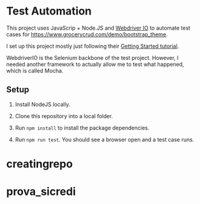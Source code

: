 # Test Automation
This project uses JavaScrip + Node.JS and [Webdriver IO](https://webdriver.io/) to automate test cases for https://www.grocerycrud.com/demo/bootstrap_theme.

I set up this project mostly just following their [Getting Started tutorial](https://webdriver.io/docs/gettingstarted.html).

WebdriverIO is the Selenium backbone of the test project. However, I needed another framework to actually allow me to test what happened, which is called Mocha.

## Setup

1. Install NodeJS locally.

2. Clone this repository into a local folder.

3. Run `npm install` to install the package dependencies.

4. Run `npm run test`. You should see a browser open and a test case runs.
# creatingrepo
# prova_sicredi
